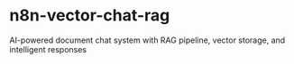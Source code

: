 # n8n-vector-chat-rag
AI-powered document chat system with RAG pipeline, vector storage, and intelligent responses
